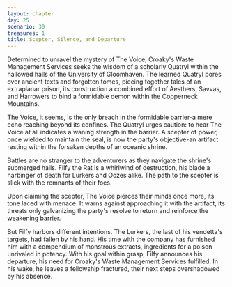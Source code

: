 ```yaml
---
layout: chapter
day: 25
scenario: 30
treasures: 1
title: Scepter, Silence, and Departure
---
```


Determined to unravel the mystery of The Voice, Croaky's Waste Management Services seeks
the wisdom of a scholarly Quatryl within the hallowed halls of the University of Gloomhaven.
The learned Quatryl pores over ancient texts and forgotten tomes, piecing together tales
of an extraplanar prison, its construction a combined effort of Aesthers, Savvas, and
Harrowers to bind a formidable demon within the Copperneck Mountains.

The Voice, it seems, is the only breach in the formidable barrier-a mere echo reaching
beyond its confines. The Quatryl urges caution: to hear The Voice at all indicates a
waning strength in the barrier. A scepter of power, once wielded to maintain the seal,
is now the party's objective-an artifact resting within the forsaken depths of an
oceanic shrine.

Battles are no stranger to the adventurers as they navigate the shrine's submerged halls.
Filfy the Rat is a whirlwind of destruction, his blade a harbinger of death for Lurkers
and Oozes alike. The path to the scepter is slick with the remnants of their foes.

Upon claiming the scepter, The Voice pierces their minds once more, its tone laced
with menace. It warns against approaching it with the artifact, its threats only
galvanizing the party's resolve to return and reinforce the weakening barrier.

But Filfy harbors different intentions. The Lurkers, the last of his vendetta's targets,
had fallen by his hand. His time with the company has furnished him with a compendium of
monstrous extracts, ingredients for a poison unrivaled in potency. With his goal within
grasp, Filfy announces his departure, his need for Croaky's Waste Management Services
fulfilled. In his wake, he leaves a fellowship fractured, their next steps overshadowed
by his absence.
